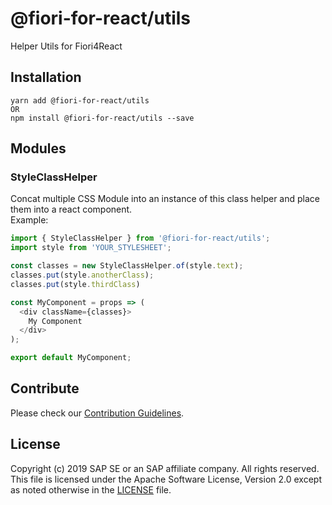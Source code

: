 # @fiori-for-react/utils
Helper Utils for Fiori4React

## Installation
```
yarn add @fiori-for-react/utils
OR
npm install @fiori-for-react/utils --save
```

## Modules

### StyleClassHelper
Concat multiple CSS Module into an instance of this class helper and place them into a react component.<br>
Example:
```javascript
import { StyleClassHelper } from '@fiori-for-react/utils';
import style from 'YOUR_STYLESHEET';

const classes = new StyleClassHelper.of(style.text);
classes.put(style.anotherClass);
classes.put(style.thirdClass)

const MyComponent = props => (
  <div className={classes}>
    My Component
  </div>
);

export default MyComponent;

```

## Contribute
Please check our [Contribution Guidelines](https://github.com/SAP/fiori-for-react/blob/master/CONTRIBUTING.md).

## License
Copyright (c) 2019 SAP SE or an SAP affiliate company. All rights reserved.
This file is licensed under the Apache Software License, Version 2.0 except as noted otherwise in the [LICENSE](https://github.com/SAP/fiori-for-react/blob/master/LICENSE) file.
